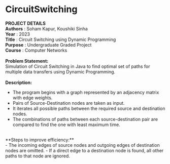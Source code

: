 # CircuitSwitching

**PROJECT DETAILS**
</br>**Authors**        :   Soham Kapur, Koushiki Sinha
</br>**Year**           :   2023
</br>**Title**          :   Circuit Switching using Dynamic Programming
</br>**Purpose**        :   Undergraduate Graded Project
</br>**Course**         :   Computer Networks
</br></br>
**Problem Statement:** </br>Simulation of Circuit Switching in Java to find optimal set of paths for multiple data transfers using Dynamic Programming.
</br></br>
**Description:** </br>
- The program begins with a graph represented by an adjacency matrix with edge weights.
- Pairs of Source-Destination nodes are taken as input.
- It iterates all possible paths between the required source and destination nodes.
- The combinations of paths between each source-destination pair are compared to find the one with least maximum time.
</br>
**Steps to improve efficiency:** </br>
- The  incoming edges of source nodes and outgoing edges of destination nodes are omitted.
- If a direct edge to a destination node is found, all other paths to that node are ignored.
